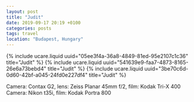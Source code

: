 ```yaml
---
layout: post
title: "Judit"
date: 2019-09-17 20:19 +0100
categories: posts
tags: travel
location: "Budapest, Hungary"
---
```


{% include ucare.liquid uuid="05ee3f4a-36a8-4849-81ed-95e2107c1c36" title="Judit" %}
{% include ucare.liquid uuid="541639e9-faa7-4873-8165-26e6a73bebd4" title="Judit" %}
{% include ucare.liquid uuid="3be70c6d-0d60-42bf-a045-24fd0e227df4" title="Judit" %}

Camera: Contax G2, lens: Zeiss Planar 45mm f/2, film: Kodak Tri-X 400
Camera: Nikon t35i, film: Kodak Portra 800
